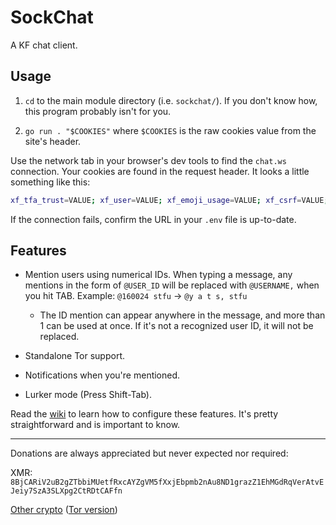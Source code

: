 # SockChat

A KF chat client.

## Usage

1. `cd` to the main module directory (i.e. `sockchat/`). If you don't know how, this program probably isn't for you.

2. `go run . "$COOKIES"` where `$COOKIES` is the raw cookies value from the site's header.

Use the network tab in your browser's dev tools to find the `chat.ws` connection. Your cookies are found in the request header. It looks a little something like this:

``` sh
xf_tfa_trust=VALUE; xf_user=VALUE; xf_emoji_usage=VALUE; xf_csrf=VALUE; xf_session=VALUE
```

If the connection fails, confirm the URL in your `.env` file is up-to-date.

## Features

* Mention users using numerical IDs. When typing a message, any mentions in the form of `@USER_ID` will be replaced with `@USERNAME,` when you hit TAB. Example: `@160024 stfu` -> `@y a t s, stfu`

    * The ID mention can appear anywhere in the message, and more than 1 can be used at once. If it's not a recognized user ID, it will not be replaced.
    
* Standalone Tor support.

* Notifications when you're mentioned.

* Lurker mode (Press Shift-Tab).

Read the [wiki](https://github.com/y-a-t-s/sockchat/wiki/Configuration) to learn how to configure these features. It's pretty straightforward and is important to know.

<hr>

Donations are always appreciated but never expected nor required:

XMR: `8BjCARiV2uB2gZTbbiMUetfRxcAYZgVM5fXxjEbpmb2nAu8ND1grazZ1EhMGdRqVerAtvEJeiy7SzA3SLXpg2CtRDtCAFfn`

[Other crypto](https://trocador.app/anonpay/?ticker_to=xmr&network_to=Mainnet&address=8BjCARiV2uB2gZTbbiMUetfRxcAYZgVM5fXxjEbpmb2nAu8ND1grazZ1EhMGdRqVerAtvEJeiy7SzA3SLXpg2CtRDtCAFfn&donation=True&description=SockChat+Donation&bgcolor=) ([Tor version](http://trocadorfyhlu27aefre5u7zri66gudtzdyelymftvr4yjwcxhfaqsid.onion/anonpay/?ticker_to=xmr&network_to=Mainnet&address=8BjCARiV2uB2gZTbbiMUetfRxcAYZgVM5fXxjEbpmb2nAu8ND1grazZ1EhMGdRqVerAtvEJeiy7SzA3SLXpg2CtRDtCAFfn&donation=True&description=SockChat+Donation&bgcolor=))
